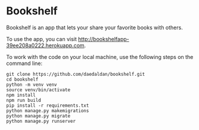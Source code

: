 # Bookshelf
Bookshelf is an app that lets your share your favorite books with others.

To use the app, you can visit http://bookshelfapp-39ee208a0222.herokuapp.com.

To work with the code on your local machine, use the following steps on the command line:
```
git clone https://github.com/daedaldan/bookshelf.git
cd bookshelf
python -m venv venv
source venv/bin/activate
npm install
npm run build
pip install -r requirements.txt
python manage.py makemigrations
python manage.py migrate
python manage.py runserver
```
